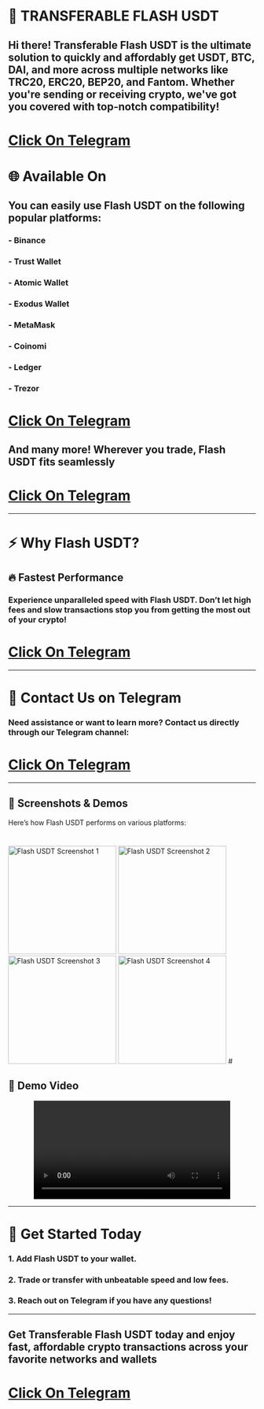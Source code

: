 # 🚀 TRANSFERABLE FLASH USDT

## Hi there! Transferable Flash USDT is the ultimate solution to quickly and affordably get USDT, BTC, DAI, and more across multiple networks like TRC20, ERC20, BEP20, and Fantom. Whether you're sending or receiving crypto, we've got you covered with top-notch compatibility!
# [Click On Telegram](https://t.me/flashanthony)


# 🌐 Available On
## You can easily use Flash USDT on the following popular platforms:
### - Binance
### - Trust Wallet
### - Atomic Wallet
### - Exodus Wallet
### - MetaMask
### - Coinomi
### - Ledger
### - Trezor
# [Click On Telegram](https://t.me/flashanthony)

## And many more! Wherever you trade, Flash USDT fits seamlessly

# [Click On Telegram](https://t.me/flashanthony)

---

# ⚡ Why Flash USDT?
## 🔥 Fastest Performance
### Experience unparalleled speed with Flash USDT. Don’t let high fees and slow transactions stop you from getting the most out of your crypto!
# [Click On Telegram](https://t.me/flashanthony)

---

# 💬 Contact Us on Telegram
### Need assistance or want to learn more? Contact us directly through our Telegram channel:  
# [Click On Telegram](https://t.me/flashanthony)

---

## 📸 Screenshots & Demos
Here’s how Flash USDT performs on various platforms:
# <p align="center">
  <img src="photo_2025-07-29 01.53.17.jpeg" width="220" alt="Flash USDT Screenshot 1" />
  <img src="photo_2025-07-29 01.53.24.jpeg" width="220" alt="Flash USDT Screenshot 2" />
  <img src="photo_2025-07-29 01.53.29.jpeg" width="220" alt="Flash USDT Screenshot 3" />
  <img src="photo_2025-07-29 01.53.32.jpeg" width="220" alt="Flash USDT Screenshot 4" />
# </p>

## 🎥 Demo Video

<p align="center">
  <video width="400" controls>
    <source src="2025-07-29 01.54.35.mp4" type="video/mp4">
    Your browser does not support the video tag.
  </video>
</p>


---

# 🏁 Get Started Today

### 1. Add Flash USDT to your wallet.
### 2. Trade or transfer with unbeatable speed and low fees.
### 3. Reach out on Telegram if you have any questions!

---

## Get Transferable Flash USDT today and enjoy fast, affordable crypto transactions across your favorite networks and wallets

# [Click On Telegram](https://t.me/flashanthony)
